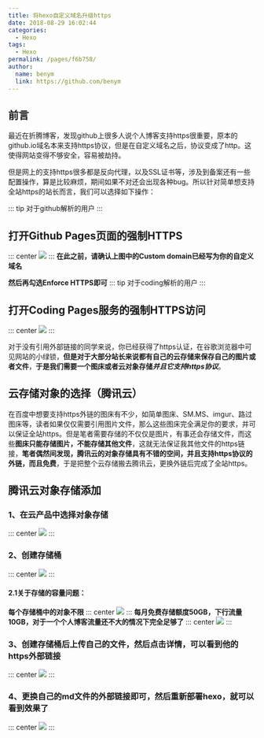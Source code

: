 ```yaml
---
title: 将hexo自定义域名升级https
date: 2018-08-29 16:02:44
categories: 
  - Hexo
tags: 
  - Hexo
permalink: /pages/f6b758/
author: 
  name: benym
  link: https://github.com/benym
---
```


## 前言

最近在折腾博客，发现github上很多人说个人博客支持https很重要，原本的github.io域名本来支持https协议，但是在自定义域名之后，协议变成了http。这使得网站变得不够安全，容易被劫持。

但是网上的支持https很多都是反向代理，以及SSL证书等，涉及到备案还有一些配置操作，算是比较麻烦，期间如果不对还会出现各种bug。所以针对简单想支持全站https的站长而言，我们可以选择如下操作：

<!--more-->
::: tip
对于github解析的用户
:::
## 打开Github Pages页面的强制HTTPS
::: center
![](https://image-1-1257237419.cos.ap-chongqing.myqcloud.com/httpsupdate/hexo%E5%8D%87%E7%BA%A7https-1.png)
:::
**在此之前，请确认上图中的Custom domain已经写为你的自定义域名**

**然后再勾选Enforce HTTPS即可**
::: tip
对于coding解析的用户
:::
## 打开Coding Pages服务的强制HTTPS访问
::: center
![](https://image-1-1257237419.cos.ap-chongqing.myqcloud.com/httpsupdate/hexo%E5%8D%87%E7%BA%A7https-2.png)
:::


对于没有引用外部链接的同学来说，你已经获得了https认证，在谷歌浏览器中可见网站的小绿锁，**但是对于大部分站长来说都有自己的云存储来保存自己的图片或者文件**，**于是我们需要一个图床或者云对象存储*并且它支持https协议***。

## 云存储对象的选择（腾讯云）

在百度中想要支持https外链的图床有不少，如简单图床、SM.MS、imgur、路过图床等，读者如果仅仅需要引用图片文件，那么这些图床完全满足你的要求，并可以保证全站https。但是笔者需要存储的不仅仅是图片，有事还会存储文件，而这些**图床只能存储图片，不能存储其他文件**，这就无法保证我其他文件的https链接，**笔者偶然间发现，腾讯云的对象存储具有不错的空间，并且支持https协议的外链，而且免费**，于是把整个云存储搬去腾讯云，更换外链后完成了全站https。

## 腾讯云对象存储添加

### 1、在云产品中选择对象存储
::: center
![](https://image-1-1257237419.cos.ap-chongqing.myqcloud.com/httpsupdate/hexo%E5%8D%87%E7%BA%A7https-3.png)
:::
### 2、创建存储桶
::: center
![](https://image-1-1257237419.cos.ap-chongqing.myqcloud.com/httpsupdate/hexo%E5%8D%87%E7%BA%A7https-4.png)
:::
#### 2.1关于存储的容量问题：

**每个存储桶中的对象不限**
::: center
![](https://image-1-1257237419.cos.ap-chongqing.myqcloud.com/httpsupdate/hexo%E5%8D%87%E7%BA%A7https-6.png)
:::
**每月免费存储额度50GB，下行流量10GB，对于一个个人博客流量还不大的情况下完全足够了**
::: center
![](https://image-1-1257237419.cos.ap-chongqing.myqcloud.com/httpsupdate/hexo%E5%8D%87%E7%BA%A7https-7.png)
:::
### 3、创建存储桶后上传自己的文件，然后点击**详情**，可以看到他的https外部链接
::: center
![](https://image-1-1257237419.cos.ap-chongqing.myqcloud.com/httpsupdate/hexo%E5%8D%87%E7%BA%A7https-5.png)
:::
### 4、更换自己的md文件的外部链接即可，然后重新部署hexo，就可以看到效果了
::: center
![](https://image-1-1257237419.cos.ap-chongqing.myqcloud.com/httpsupdate/https.png)
:::
